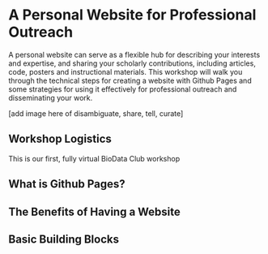 # A Personal Website for Professional Outreach
A personal website can serve as a flexible hub for describing your interests and expertise, and sharing your scholarly contributions, including articles, code, posters and instructional materials.  This workshop will walk you through the technical steps for creating a website with Github Pages and some strategies for using it effectively for professional outreach and disseminating your work.

[add image here of disambiguate, share, tell, curate]

## Workshop Logistics
This is our first, fully virtual BioData Club workshop

## What is Github Pages?
## The Benefits of Having a Website
## Basic Building Blocks
